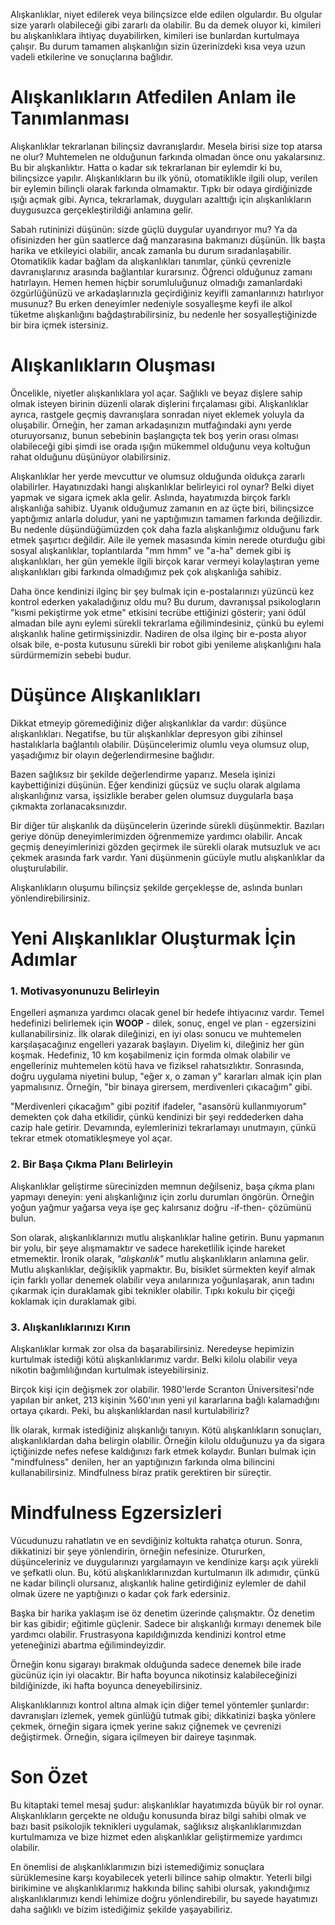Alışkanlıklar, niyet edilerek veya bilinçsizce elde edilen olgulardır.
Bu olgular size yararlı olabileceği gibi zararlı da olabilir.
Bu da demek oluyor ki, kimileri bu alışkanlıklara ihtiyaç duyabilirken, kimileri ise bunlardan kurtulmaya çalışır.
Bu durum tamamen alışkanlığın sizin üzerinizdeki kısa veya uzun vadeli etkilerine ve sonuçlarına bağlıdır.

# Alışkanlıkların Atfedilen Anlam ile Tanımlanması
Alışkanlıklar tekrarlanan bilinçsiz davranışlardır.
Mesela birisi size top atarsa ne olur?
Muhtemelen ne olduğunun farkında olmadan önce onu yakalarsınız.
Bu bir alışkanlıktır.
Hatta o kadar sık tekrarlanan bir eylemdir ki bu, bilinçsizce yapılır.
Alışkanlıkların bu ilk yönü, otomatiklikle ilgili olup, verilen bir eylemin bilinçli olarak farkında olmamaktır.
Tıpkı bir odaya girdiğinizde ışığı açmak gibi.
Ayrıca, tekrarlamak, duyguları azalttığı için alışkanlıkların duygusuzca gerçekleştirildiği anlamına gelir.

Sabah rutininizi düşünün: sizde güçlü duygular uyandırıyor mu?
Ya da ofisinizden her gün saatlerce dağ manzarasına bakmanızı düşünün.
İlk başta harika ve etkileyici olabilir, ancak zamanla bu durum sıradanlaşabilir.
Otomatiklik kadar bağlam da alışkanlıkları tanımlar, çünkü çevrenizle davranışlarınız arasında bağlantılar kurarsınız.
Öğrenci olduğunuz zamanı hatırlayın.
Hemen hemen hiçbir sorumluluğunuz olmadığı zamanlardaki özgürlüğünüzü ve arkadaşlarınızla geçirdiğiniz keyifli zamanlarınızı hatırlıyor musunuz?
Bu erken deneyimler nedeniyle sosyalleşme keyfi ile alkol tüketme alışkanlığını bağdaştırabilirsiniz, bu nedenle her sosyalleştiğinizde bir bira içmek istersiniz.

# Alışkanlıkların Oluşması
Öncelikle, niyetler alışkanlıklara yol açar.
Sağlıklı ve beyaz dişlere sahip olmak isteyen birinin düzenli olarak dişlerini fırçalaması gibi.
Alışkanlıklar ayrıca, rastgele geçmiş davranışlara sonradan niyet eklemek yoluyla da oluşabilir.
Örneğin, her zaman arkadaşınızın mutfağındaki aynı yerde oturuyorsanız, bunun sebebinin başlangıçta tek boş yerin orası olması olabileceği gibi şimdi ise orada ışığın mükemmel olduğunu veya koltuğun rahat olduğunu düşünüyor olabilirsiniz.

Alışkanlıklar her yerde mevcuttur ve olumsuz olduğunda oldukça zararlı olabilirler.
Hayatınızdaki hangi alışkanlıklar belirleyici rol oynar?
Belki diyet yapmak ve sigara içmek akla gelir.
Aslında, hayatımızda birçok farklı alışkanlığa sahibiz.
Uyanık olduğumuz zamanın en az üçte biri, bilinçsizce yaptığımız anlarla doludur, yani ne yaptığımızın tamamen farkında değilizdir.
Bu nedenle düşündüğümüzden çok daha fazla alışkanlığımız olduğunu fark etmek şaşırtıcı değildir.
Aile ile yemek masasında kimin nerede oturduğu gibi sosyal alışkanlıklar, toplantılarda "mm hmm" ve "a-ha" demek gibi iş alışkanlıkları, her gün yemekle ilgili birçok karar vermeyi kolaylaştıran yeme alışkanlıkları gibi farkında olmadığımız pek çok alışkanlığa sahibiz.

Daha önce kendinizi ilginç bir şey bulmak için e-postalarınızı yüzüncü kez kontrol ederken yakaladığınız oldu mu?
Bu durum, davranışsal psikologların "kısmi pekiştirme yok etme" etkisini tecrübe ettiğinizi gösterir; yani ödül almadan bile aynı eylemi sürekli tekrarlama eğilimindesiniz, çünkü bu eylemi alışkanlık haline getirmişsinizdir.
Nadiren de olsa ilginç bir e-posta alıyor olsak bile, e-posta kutusunu sürekli bir robot gibi yenileme alışkanlığını hala sürdürmemizin sebebi budur.

# Düşünce Alışkanlıkları
Dikkat etmeyip göremediğiniz diğer alışkanlıklar da vardır: düşünce alışkanlıkları.
Negatifse, bu tür alışkanlıklar depresyon gibi zihinsel hastalıklarla bağlantılı olabilir.
Düşüncelerimiz olumlu veya olumsuz olup, yaşadığımız bir olayın değerlendirmesine bağlıdır.

Bazen sağlıksız bir şekilde değerlendirme yaparız.
Mesela işinizi kaybettiğinizi düşünün.
Eğer kendinizi güçsüz ve suçlu olarak algılama alışkanlığınız varsa, işsizlikle beraber gelen olumsuz duygularla başa çıkmakta zorlanacaksınızdır.

Bir diğer tür alışkanlık da düşüncelerin üzerinde sürekli düşünmektir.
Bazıları geriye dönüp deneyimlerimizden öğrenmemize yardımcı olabilir.
Ancak geçmiş deneyimlerinizi gözden geçirmek ile sürekli olarak mutsuzluk ve acı çekmek arasında fark vardır.
Yani düşünmenin gücüyle mutlu alışkanlıklar da oluşturulabilir.

Alışkanlıkların oluşumu bilinçsiz şekilde gerçekleşse de, aslında bunları yönlendirebilirsiniz.

# Yeni Alışkanlıklar Oluşturmak İçin Adımlar
### 1. Motivasyonunuzu Belirleyin
Engelleri aşmanıza yardımcı olacak genel bir hedefe ihtiyacınız vardır.
Temel hedefinizi belirlemek için **WOOP** - dilek, sonuç, engel ve plan - egzersizini kullanabilirsiniz.
İlk olarak dileğinizi, en iyi olası sonucu ve muhtemelen karşılaşacağınız engelleri yazarak başlayın.
Diyelim ki, dileğiniz her gün koşmak.
Hedefiniz, 10 km koşabilmeniz için formda olmak olabilir ve engelleriniz muhtemelen kötü hava ve fiziksel rahatsızlıktır.
Sonrasında, doğru uygulama niyetini bulup, "eğer x, o zaman y" kararları almak için plan yapmalısınız.
Örneğin, "bir binaya girersem, merdivenleri çıkacağım" gibi.

"Merdivenleri çıkacağım" gibi pozitif ifadeler, "asansörü kullanmıyorum" demekten çok daha etkilidir, çünkü kendinizi bir şeyi reddederken daha cazip hale getirir.
Devamında, eylemlerinizi tekrarlamayı unutmayın, çünkü tekrar etmek otomatikleşmeye yol açar.

### 2. Bir Başa Çıkma Planı Belirleyin
Alışkanlıklar geliştirme sürecinizden memnun değilseniz, başa çıkma planı yapmayı deneyin: yeni alışkanlığınız için zorlu durumları öngörün.
Örneğin yoğun yağmur yağarsa veya işe geç kalırsanız doğru -if-then- çözümünü bulun.

Son olarak, alışkanlıklarınızı mutlu alışkanlıklar haline getirin.
Bunu yapmanın bir yolu, bir şeye alışmamaktır ve sadece hareketlilik içinde hareket etmemektir.
İronik olarak, *"alışkanlık"* mutlu alışkanlıkların anlamına gelir.
Mutlu alışkanlıklar, değişiklik yapmaktır.
Bu, bisiklet sürmekten keyif almak için farklı yollar denemek olabilir veya anılarınıza yoğunlaşarak, anın tadını çıkarmak için duraklamak gibi teknikler olabilir.
Tıpkı kokulu bir çiçeği koklamak için duraklamak gibi.

### 3. Alışkanlıklarınızı Kırın
Alışkanlıklar kırmak zor olsa da başarabilirsiniz.
Neredeyse hepimizin kurtulmak istediği kötü alışkanlıklarımız vardır.
Belki kilolu olabilir veya nikotin bağımlılığından kurtulmak isteyebilirsiniz.

Birçok kişi için değişmek zor olabilir.
1980'lerde Scranton Üniversitesi'nde yapılan bir anket, 213 kişinin %60'ının yeni yıl kararlarına bağlı kalamadığını ortaya çıkardı.
Peki, bu alışkanlıklardan nasıl kurtulabiliriz?

İlk olarak, kırmak istediğiniz alışkanlığı tanıyın.
Kötü alışkanlıkların sonuçları, alışkanlıklardan daha belirgin olabilir.
Örneğin kilolu olduğunuzu ya da sigara içtiğinizde nefes nefese kaldığınızı fark etmek kolaydır.
Bunları bulmak için "mindfulness" denilen, her an yaptığınızın farkında olma bilincini kullanabilirsiniz.
Mindfulness biraz pratik gerektiren bir süreçtir.

# Mindfulness Egzersizleri
Vücudunuzu rahatlatın ve en sevdiğiniz koltukta rahatça oturun.
Sonra, dikkatinizi bir şeye yönlendirin, örneğin nefesinize.
Otururken, düşünceleriniz ve duygularınızı yargılamayın ve kendinize karşı açık yürekli ve şefkatli olun.
Bu, kötü alışkanlıklarınızdan kurtulmanın ilk adımıdır, çünkü ne kadar bilinçli olursanız, alışkanlık haline getirdiğiniz eylemler de dahil olmak üzere ne yaptığınızı o kadar çok fark edersiniz.

Başka bir harika yaklaşım ise öz denetim üzerinde çalışmaktır.
Öz denetim bir kas gibidir; eğitimle güçlenir.
Sadece bir alışkanlığı kırmayı denemek bile yardımcı olabilir.
Frustrasyona kapıldığınızda kendinizi kontrol etme yeteneğinizi abartma eğilimindeyizdir.

Örneğin konu sigarayı bırakmak olduğunda sadece denemek bile irade gücünüz için iyi olacaktır.
Bir hafta boyunca nikotinsiz kalabileceğinizi bildiğinizde, iki hafta boyunca deneyebilirsiniz.

Alışkanlıklarınızı kontrol altına almak için diğer temel yöntemler şunlardır: davranışları izlemek, yemek günlüğü tutmak gibi; dikkatinizi başka yönlere çekmek, örneğin sigara içmek yerine sakız çiğnemek ve çevrenizi değiştirmek.
Örneğin, sigara içilmeyen bir daireye taşınmak.

# Son Özet
Bu kitaptaki temel mesaj şudur: alışkanlıklar hayatımızda büyük bir rol oynar.
Alışkanlıkların gerçekte ne olduğu konusunda biraz bilgi sahibi olmak ve bazı basit psikolojik teknikleri uygulamak, sağlıksız alışkanlıklarımızdan kurtulmamıza ve bize hizmet eden alışkanlıklar geliştirmemize yardımcı olabilir.

En önemlisi de alışkanlıklarımızın bizi istemediğimiz sonuçlara sürüklemesine karşı koyabilecek yeterli bilince sahip olmaktır.
Yeterli bilgi birikimine ve alışkanlıklarımız hakkında bilinç sahibi olursak, yakındığımız alışkanlıklarımızı kendi lehimize doğru yönlendirebilir, bu sayede hayatımızı daha sağlıklı ve bizim istediğimiz şekilde yaşayabiliriz.


